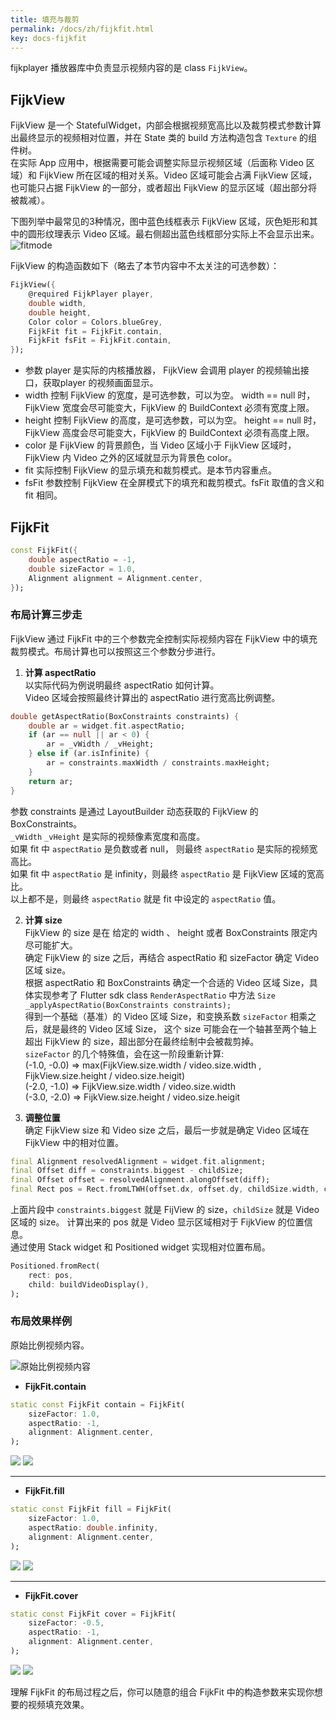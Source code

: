 ```yaml
---
title: 填充与裁剪
permalink: /docs/zh/fijkfit.html
key: docs-fijkfit
---
```


fijkplayer 播放器库中负责显示视频内容的是 class `FijkView`。 

## FijkView 

FijkView 是一个 StatefulWidget，内部会根据视频宽高比以及裁剪模式参数计算出最终显示的视频相对位置，并在 State 类的 build 方法构造包含 `Texture` 的组件树。  
在实际 App 应用中，根据需要可能会调整实际显示视频区域（后面称 Video 区域）和 FijkView 所在区域的相对关系。Video 区域可能会占满 FijkView 区域，也可能只占据 FijkView 的一部分，或者超出 FijkView 的显示区域（超出部分将被裁减）。


下图列举中最常见的3种情况，图中蓝色线框表示 FijkView 区域，灰色矩形和其中的圆形纹理表示 Video 区域。最右侧超出蓝色线框部分实际上不会显示出来。
![fitmode](https://user-images.githubusercontent.com/51129600/62952370-17da7580-be1e-11e9-9621-4778e39da226.jpeg)

<!-- ## 构造函数 -->

FijkView 的构造函数如下（略去了本节内容中不太关注的可选参数）：
```dart
FijkView({
    @required FijkPlayer player,
    double width,
    double height,
    Color color = Colors.blueGrey,
    FijkFit fit = FijkFit.contain,
    FijkFit fsFit = FijkFit.contain,
});
```

* 参数 player 是实际的内核播放器， FijkView 会调用 player 的视频输出接口，获取player 的视频画面显示。  
* width 控制 FijkView 的宽度，是可选参数，可以为空。 width == null 时，FijkView 宽度会尽可能变大，FijkView 的 BuildContext 必须有宽度上限。  
* height 控制 FijkView 的高度，是可选参数，可以为空。 height == null 时，FijkView 高度会尽可能变大，FijkView 的 BuildContext 必须有高度上限。
* color 是 FijkView 的背景颜色，当 Video 区域小于 FijkView 区域时，FijkView 内 Video 之外的区域就显示为背景色 color。  
* fit 实际控制 FijkView 的显示填充和裁剪模式。是本节内容重点。
* fsFit 参数控制 FijkView 在全屏模式下的填充和裁剪模式。fsFit 取值的含义和 fit 相同。

## FijkFit  

```dart
const FijkFit({
    double aspectRatio = -1,
    double sizeFactor = 1.0,
    Alignment alignment = Alignment.center,
});
```


### 布局计算三步走  

FijkView 通过 FijkFit 中的三个参数完全控制实际视频内容在 FijkView 中的填充裁剪模式。布局计算也可以按照这三个参数分步进行。


1. **计算 aspectRatio**  
以实际代码为例说明最终 aspectRatio 如何计算。  
Video 区域会按照最终计算出的 aspectRatio 进行宽高比例调整。  
```dart
double getAspectRatio(BoxConstraints constraints) {
    double ar = widget.fit.aspectRatio;
    if (ar == null || ar < 0) {
        ar = _vWidth / _vHeight;
    } else if (ar.isInfinite) {
        ar = constraints.maxWidth / constraints.maxHeight;
    }
    return ar;
}
```
参数 constraints 是通过 LayoutBuilder 动态获取的 FijkView 的 BoxConstraints。  
`_vWidth` `_vHeight` 是实际的视频像素宽度和高度。  
如果 fit 中 `aspectRatio` 是负数或者 null， 则最终 `aspectRatio` 是实际的视频宽高比。  
如果 fit 中 `aspectRatio` 是 infinity，则最终 `aspectRatio` 是 FijkView 区域的宽高比。  
以上都不是，则最终 `aspectRatio` 就是 fit 中设定的 `aspectRatio` 值。

2. **计算 size**  
FijkView 的 size 是在 给定的 width 、 height 或者 BoxConstraints 限定内尽可能扩大。  
确定 FijkView 的 size 之后，再结合 aspectRatio 和 sizeFactor 确定 Video 区域 size。  
根据 aspectRatio 和 BoxConstraints 确定一个合适的 Video 区域 Size，具体实现参考了 Flutter sdk class `RenderAspectRatio` 中方法 `Size _applyAspectRatio(BoxConstraints constraints);`  
得到一个基础（基准）的 Video 区域 Size，和变换系数 `sizeFactor` 相乘之后，就是最终的 Video 区域 Size， 这个 size 可能会在一个轴甚至两个轴上超出 FijkView 的 size，超出部分在最终绘制中会被裁剪掉。  
`sizeFactor` 的几个特殊值，会在这一阶段重新计算:  
(-1.0, -0.0)  => max(FijkView.size.width / video.size.width , FijkView.size.height / video.size.heigit)  
(-2.0, -1.0)  => FijkView.size.width / video.size.width  
(-3.0, -2.0)  => FijkView.size.height / video.size.heigit  

3. **调整位置**  
确定 FijkView size 和 Video size 之后，最后一步就是确定 Video 区域在 FijkView 中的相对位置。  
```dart
final Alignment resolvedAlignment = widget.fit.alignment;
final Offset diff = constraints.biggest - childSize;
final Offset offset = resolvedAlignment.alongOffset(diff);
final Rect pos = Rect.fromLTWH(offset.dx, offset.dy, childSize.width, childSize.height);
```
上面片段中 `constraints.biggest` 就是 FijView 的 size，`childSize` 就是 Video 区域的 size。 计算出来的 pos 就是 Video 显示区域相对于 FijkView 的位置信息。  
通过使用 Stack widget 和  Positioned widget 实现相对位置布局。  
```dart
Positioned.fromRect(
    rect: pos,
    child: buildVideoDisplay(),
);
```

### 布局效果样例

原始比例视频内容。

<img style="max-width: 360px" src="https://user-images.githubusercontent.com/51129600/62949697-4144d280-be19-11e9-990a-f5ccaef8a3b4.jpeg" alt="原始比例视频内容"/>

* **FijkFit.contain**

```dart
static const FijkFit contain = FijkFit(
    sizeFactor: 1.0,
    aspectRatio: -1,
    alignment: Alignment.center,
);
```

<img style="max-width: 260px" src="https://user-images.githubusercontent.com/51129600/62995035-8278c900-be91-11e9-87bd-a81dcb5abe06.jpeg"/>
<img style="max-height: 260px" src="https://user-images.githubusercontent.com/51129600/62995060-a2a88800-be91-11e9-8565-c0c32180484a.jpeg"/>


-------

* **FijkFit.fill**

```dart
static const FijkFit fill = FijkFit(
    sizeFactor: 1.0,
    aspectRatio: double.infinity,
    alignment: Alignment.center,
);
```

<img style="max-width: 260px" src="https://user-images.githubusercontent.com/51129600/62995565-b2c16700-be93-11e9-807b-842ba0c63e13.jpeg"/>
<img style="max-height: 260px" src="https://user-images.githubusercontent.com/51129600/62995569-b654ee00-be93-11e9-96d4-c70a003d65b8.jpeg"/>



-------

* **FijkFit.cover**

```dart
static const FijkFit cover = FijkFit(
    sizeFactor: -0.5,
    aspectRatio: -1,
    alignment: Alignment.center,
);
```

<img style="max-width: 260px" src="https://user-images.githubusercontent.com/51129600/62995770-aee21480-be94-11e9-8ab2-dab28f237024.jpeg"/>
<img style="max-height: 260px" src="https://user-images.githubusercontent.com/51129600/62995766-ab4e8d80-be94-11e9-9a22-0c4e4ae7d469.jpeg"/>


理解 FijkFit 的布局过程之后，你可以随意的组合 FijkFit 中的构造参数来实现你想要的视频填充效果。
